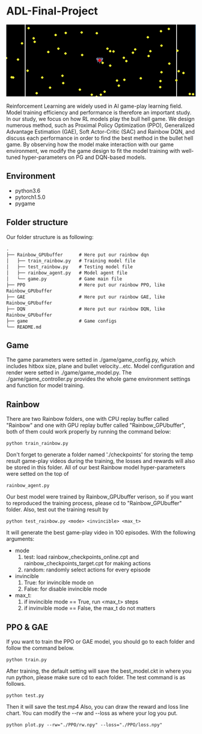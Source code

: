 # ADL-Final-Project
![image](https://github.com/IPINGCHOU/ADL-Final-Project/blob/master/title_image.png)

Reinforcement Learning are widely used in AI game-play learning field. Model training efficiency and performance is therefore an important study. In our study, we focus on how RL models play the bull hell game. We design numerous method, such as Proximal Policy Optimization (PPO), Generalized Advantage Estimation (GAE), Soft Actor-Critic (SAC) and Rainbow DQN, and discuss each performance in order to find the best method in the bullet hell game. By observing how the model make interaction with our game environment, we modify the game design to fit the model training with well-tuned hyper-parameters on PG and DQN-based models.



## Environment

* python3.6
* pytorch1.5.0
* pygame


## Folder structure
Our folder structure is as following:

    .
    ├── Rainbow_GPUbuffer      # Here put our rainbow dqn
    │   ├── train_rainbow.py   # Training model file
    │   ├── test_rainbow.py    # Testing model file
    │   ├── rainbow_agent.py   # Model agent file
    │   └── game.py            # Game main file
    ├── PPO                    # Here put our rainbow PPO, like Rainbow_GPUbuffer
    ├── GAE                    # Here put our rainbow GAE, like Rainbow_GPUbuffer
    ├── DQN                    # Here put our rainbow DQN, like Rainbow_GPUbuffer
    ├── game                   # Game configs
    └── README.md

## Game
The game parameters were setted in ./game/game_config.py, which includes hitbox size, plane and bullet velocity...etc. Model configuration and render were setted in ./game/game_model.py. The ./game/game_controller.py provides the whole game environment settings and function for model training.

## Rainbow
There are two Rainbow folders, one with CPU replay buffer called "Rainbow" and one with GPU replay buffer called "Rainbow_GPUbuffer", both of them could work properly by running the command below:
```bash=
python train_rainbow.py
```
Don't forget to generate a folder named './checkpoints' for storing the temp result game-play videos during the training, the losses and rewards will also be stored in this folder.
All of our best Rainbow model hyper-parameters were setted on the top of
```bash=
rainbow_agent.py
```
Our best model were trained by Rainbow_GPUbuffer verison, so if you want to reproduced the training process, please cd to "Rainbow_GPUbuffer" folder.
Also, test out the training result by
```bash=
python test_rainbow.py <mode> <invincible> <max_t>
```
It will generate the best game-play video in 100 episodes. With the following arguments:
+ mode
    1. test: load rainbow_checkpoints_online.cpt and rainbow_checkpoints_target.cpt for making actions
    2. random: randomly select actions for every episode
+ invincible
    1. True: for invincible mode on
    2. False: for disable invincible mode
+ max_t:
    1. if invincible mode == True, run <max_t> steps
    2. if invinvible mode == False, the max_t do not matters
    
 ## PPO & GAE
 If you want to train the PPO or GAE model, you should go to each folder and follow the command below.
 ```bash=
 python train.py
 ```
 After training, the default setting will save the best_model.ckt in where you run python, please make sure cd to each folder.
 The test command is as follows.
 ```bash=
 python test.py
 ```
 Then it will save the test.mp4 
 Also, you can draw the reward and loss line chart. You can modify the --rw and --loss as where your log you put.
 ```bash=
 python plot.py --rw="./PPO/rw.npy" --loss="./PPO/loss.npy"
 ```
